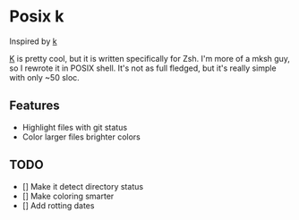 # Posix k
Inspired by [k](https://github.com/supercrabtree/k)

[K](https://github.com/supercrabtree/k) is pretty cool, but it is written specifically for Zsh. I'm more of a mksh guy, so I rewrote it in POSIX shell. It's not as full fledged, but it's really simple with only ~50 sloc.

## Features
- Highlight files with git status
- Color larger files brighter colors

## TODO
- [] Make it detect directory status
- [] Make coloring smarter
- [] Add rotting dates
